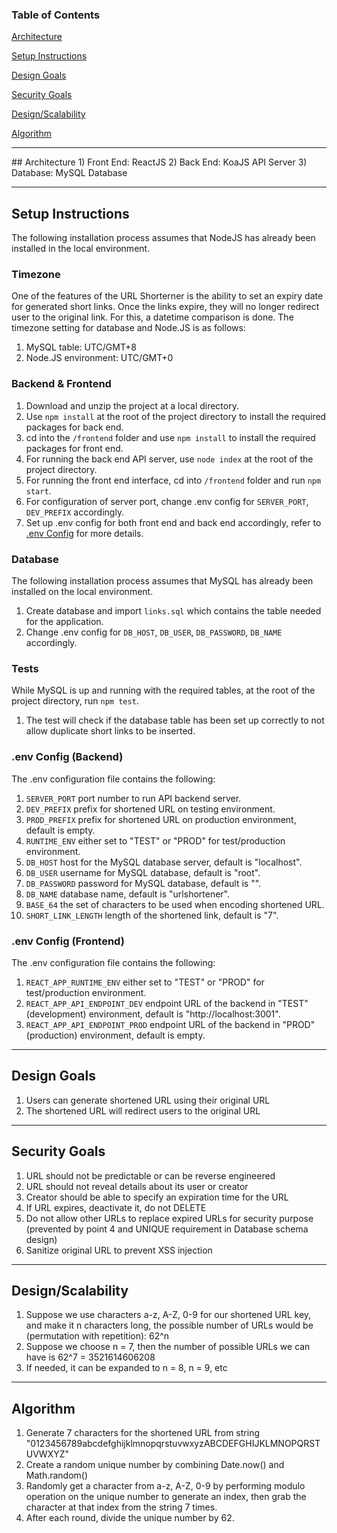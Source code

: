 ### Table of Contents  

[Architecture](#architecture)

[Setup Instructions](#setup)

[Design Goals](#design)

[Security Goals](#security)

[Design/Scalability](#scalable)

[Algorithm](#algo)

-----
<a name="architecture"/>
## Architecture
1) Front End: ReactJS
2) Back End: KoaJS API Server
3) Database: MySQL Database

-----
<a name="setup"/>

## Setup Instructions
The following installation process assumes that NodeJS has already been installed in the local environment.

### Timezone
One of the features of the URL Shorterner is the ability to set an expiry date for generated short links.
Once the links expire, they will no longer redirect user to the original link.
For this, a datetime comparison is done. The timezone setting for database and Node.JS is as follows:
1) MySQL table: UTC/GMT+8
2) Node.JS environment: UTC/GMT+0

### Backend & Frontend
1) Download and unzip the project at a local directory.
2) Use ```npm install``` at the root of the project directory to install the required packages for back end.
3) cd into the ```/frontend``` folder and use ```npm install``` to install the required packages for front end.
4) For running the back end API server, use ```node index``` at the root of the project directory.
5) For running the front end interface, cd into ```/frontend``` folder and run ```npm start```.
6) For configuration of server port, change .env config for ```SERVER_PORT```, ```DEV_PREFIX``` accordingly.
7) Set up .env config for both front end and back end accordingly, refer to [.env Config](#env) for more details.

### Database
The following installation process assumes that MySQL has already been installed on the local environment.

1) Create database and import ```links.sql``` which contains the table needed for the application.
2) Change .env config for ```DB_HOST```, ```DB_USER```, ```DB_PASSWORD```, ```DB_NAME``` accordingly.

### Tests
While MySQL is up and running with the required tables, at the root of the project directory, run ```npm test```.
1) The test will check if the database table has been set up correctly to not allow duplicate short links to be inserted.

<a name="env"/>

### .env Config (Backend)
The .env configuration file contains the following:
1) ```SERVER_PORT``` port number to run API backend server.
2) ```DEV_PREFIX``` prefix for shortened URL on testing environment.
3) ```PROD_PREFIX``` prefix for shortened URL on production environment, default is empty.
4) ```RUNTIME_ENV``` either set to "TEST" or "PROD" for test/production environment.
5) ```DB_HOST``` host for the MySQL database server, default is "localhost".
6) ```DB_USER``` username for MySQL database, default is "root".
7) ```DB_PASSWORD``` password for MySQL database, default is "".
8) ```DB_NAME``` database name, default is "urlshortener".
9) ```BASE_64``` the set of characters to be used when encoding shortened URL.
10) ```SHORT_LINK_LENGTH``` length of the shortened link, default is "7".

### .env Config (Frontend)
The .env configuration file contains the following:
1) ```REACT_APP_RUNTIME_ENV``` either set to "TEST" or "PROD" for test/production environment.
2) ```REACT_APP_API_ENDPOINT_DEV``` endpoint URL of the backend in "TEST" (development) environment, default is "http://localhost:3001".
3) ```REACT_APP_API_ENDPOINT_PROD``` endpoint URL of the backend in "PROD" (production) environment, default is empty.

-----
<a name="design"/>

## Design Goals
1) Users can generate shortened URL using their original URL
2) The shortened URL will redirect users to the original URL

-----
<a name="security"/>

## Security Goals
1) URL should not be predictable or can be reverse engineered
2) URL should not reveal details about its user or creator
3) Creator should be able to specify an expiration time for the URL
4) If URL expires, deactivate it, do not DELETE
5) Do not allow other URLs to replace expired URLs for security purpose (prevented by point 4 and UNIQUE requirement in Database schema design)
6) Sanitize original URL to prevent XSS injection

-----
<a name="scalable"/>

## Design/Scalability
1) Suppose we use characters a-z, A-Z, 0-9 for our shortened URL key, and make it n characters long, the possible number of URLs would be (permutation with repetition):
62^n
2) Suppose we choose n = 7, then the number of possible URLs we can have is 62^7 = 3521614606208
3) If needed, it can be expanded to n = 8, n = 9, etc

-----
<a name="algo"/>

## Algorithm
1) Generate 7 characters for the shortened URL from string "0123456789abcdefghijklmnopqrstuvwxyzABCDEFGHIJKLMNOPQRSTUVWXYZ"
2) Create a random unique number by combining Date.now() and Math.random()
3) Randomly get a character from a-z, A-Z, 0-9 by performing modulo operation on the unique number to generate an index, then grab the character at that index from the string 7 times.
4) After each round, divide the unique number by 62.
